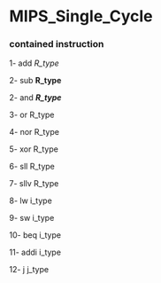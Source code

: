# MIPS_Single_Cycle


### contained instruction

1- add       _R_type_

2- sub       **R_type**

2- and       ___R_type___

3- or        R_type

4- nor       R_type

5- xor       R_type

6- sll       R_type

7- sllv      R_type

8- lw        i_type

9- sw        i_type

10- beq      i_type

11- addi     i_type

12- j        j_type



